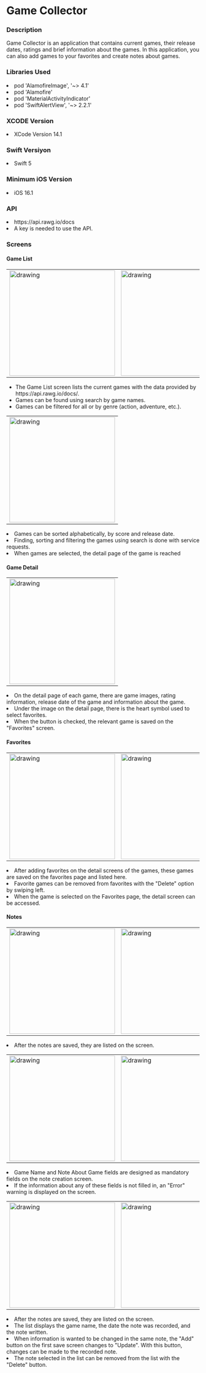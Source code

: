 # Game Collector

### Description

Game Collector is an application that contains current games, their release dates, ratings and brief information about the games. In this application, you can also add games to your favorites and create notes about games.

### Libraries Used
<li>pod 'AlamofireImage', '~> 4.1'</li>
<li>pod 'Alamofire'</li>
<li>pod 'MaterialActivityIndicator'</li>
<li>pod 'SwiftAlertView', '~> 2.2.1'</li>

### XCODE Version
<li>XCode Version 14.1</li>

### Swift Versiyon
<li>Swift 5 </li>

### Minimum iOS Version
<li>iOS 16.1</li>

### API
<li>https://api.rawg.io/docs</li>
<li>A key is needed to use the API.</li>


### Screens

  #### Game List 
  
<div align="center">
<table>
<tr>
<td><img src="images/IMG_1165.PNG" alt="drawing" width="275"/></td>  
<td><img src="images/IMG_1167.PNG" alt="drawing" width="275"/></td>  
</td>  
</tr>
</table>
</div>
<ul>
<li>The Game List screen lists the current games with the data provided by https://api.rawg.io/docs/. </li>
<li>Games can be found using search by game names.</li>
<li>Games can be filtered for all or by genre (action, adventure, etc.).</li>
</ul>
<div align="center">
<table>
<tr>
<td><img src="images/IMG_1168.PNG" alt="drawing" width="275"/></td>  
</td>  
</tr>
</table>
</div>
<li>Games can be sorted alphabetically, by score and release date.</li>
<li>Finding, sorting and filtering the games using search is done with service requests. </li>
<li>When games are selected, the detail page of the game is reached</li>

#### Game Detail

<div align="center">
<table>
<tr>
<td><img src="images/IMG_1166.PNG" alt="drawing" width="275"/></td>  
</td>  
</tr>
</table>
</div>
 <li>On the detail page of each game, there are game images, rating information, release date of the game and information about the game.</li>
<li>Under the image on the detail page, there is the heart symbol used to select favorites.</li>
<li>When the button is checked, the relevant game is saved on the "Favorites" screen.</li>

#### Favorites

<div align="center">
<table>
<tr>
<td><img src="images/IMG_1169.PNG" alt="drawing" width="275"/></td>  
<td><img src="images/IMG_1177.PNG" alt="drawing" width="275"/></td>  
</td>  
</tr>
</table>
</div>
    <li>After adding favorites on the detail screens of the games, these games are saved on the favorites page and listed here.</li>
    <li>Favorite games can be removed from favorites with the "Delete" option by swiping left. </li>
    <li>When the game is selected on the Favorites page, the detail screen can be accessed.</li>

#### Notes

<div align="center">
<table>
<tr>
<td><img src="images/IMG_1170.PNG" alt="drawing" width="275"/></td>  
<td><img src="images/IMG_1171.PNG" alt="drawing" width="275"/></td>  
</td>  
</tr>
</table>
</div>
    <li>After the notes are saved, they are listed on the screen.</li>
<div align="center">
<table>
<tr>
<td><img src="images/IMG_1172.PNG" alt="drawing" width="275"/></td>  
<td><img src="images/IMG_1173.PNG" alt="drawing" width="275"/></td>  
</td>  
</tr>
</table>
</div>

<li>Game Name and Note About Game fields are designed as mandatory fields on the note creation screen.</li> 
<li>If the information about any of these fields is not filled in, an "Error" warning is displayed on the screen.</li>


<div align="center">
<table>
<tr>
<td><img src="images/IMG_1175.PNG" alt="drawing" width="275"/></td>  
<td><img src="images/IMG_1176.PNG" alt="drawing" width="275"/></td>  
<td><img src="images/IMG_1179.PNG" alt="drawing" width="275"/></td>  
</td>  
</tr>
</table>
</div>
<li>After the notes are saved, they are listed on the screen.</li>
<li>The list displays the game name, the date the note was recorded, and the note written.</li>
<li>When information is wanted to be changed in the same note, the "Add" button on the first save screen changes to "Update". With this button, changes can be made to the recorded note. </li>
<li>The note selected in the list can be removed from the list with the "Delete" button.</li>





